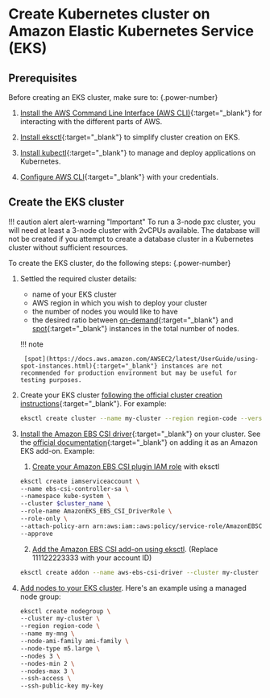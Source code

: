 # Create Kubernetes cluster on Amazon Elastic Kubernetes Service (EKS)

## Prerequisites

Before creating an EKS cluster, make sure to:
{.power-number}

1. [Install the AWS Command Line Interface (AWS CLI)](https://docs.aws.amazon.com/cli/latest/userguide/cli-chap-install.html){:target="_blank"} for interacting with the different parts of AWS.

2. [Install eksctl](https://github.com/weaveworks/eksctl#installation){:target="_blank"} to simplify cluster creation on EKS.

3. [Install kubectl](https://kubernetes.io/docs/tasks/tools/){:target="_blank"} to manage and deploy applications on Kubernetes.

4. [Configure AWS CLI](https://docs.aws.amazon.com/cli/latest/userguide/cli-chap-configure.html){:target="_blank"} with your credentials.

## Create the EKS cluster

!!! caution alert alert-warning "Important"
    To run a 3-node pxc cluster, you will need at least a 3-node cluster with 2vCPUs available. The database will not be created if you attempt to create a database cluster in a Kubernetes cluster without sufficient resources.


To create the EKS cluster, do the following steps:
{.power-number}

1. Settled the required cluster details:

    * name of your EKS cluster
    * AWS region in which you wish to deploy your cluster
    * the number of nodes you would like to have
    * the desired ratio between [on-demand](https://docs.aws.amazon.com/AWSEC2/latest/UserGuide/ec2-on-demand-instances.html){:target="_blank"}
        and [spot](https://docs.aws.amazon.com/AWSEC2/latest/UserGuide/using-spot-instances.html){:target="_blank"} instances in the total number of nodes.

    !!! note

        [spot](https://docs.aws.amazon.com/AWSEC2/latest/UserGuide/using-spot-instances.html){:target="_blank"} instances are not recommended for production environment but may be useful for testing purposes.

2. Create your EKS cluster [following the official cluster creation instructions](https://docs.aws.amazon.com/eks/latest/userguide/create-cluster.html){:target="_blank"}. For example:
    ``` {.bash data-prompt="$" }
    eksctl create cluster --name my-cluster --region region-code --version 1.28 --vpc-private-subnets subnet-ExampleID1,subnet-ExampleID2 --without-nodegroup
    ```
3. [Install the Amazon EBS CSI driver](https://docs.aws.amazon.com/eks/latest/userguide/ebs-csi.html){:target="_blank"} on your cluster. See the [official documentation](https://docs.aws.amazon.com/eks/latest/userguide/managing-ebs-csi.html){:target="_blank"} on adding it as an Amazon EKS add-on. Example:
    1. [Create your Amazon EBS CSI plugin IAM role](https://docs.aws.amazon.com/eks/latest/userguide/csi-iam-role.html) with eksctl
    ``` {.bash data-prompt="$" }
    eksctl create iamserviceaccount \
    --name ebs-csi-controller-sa \
    --namespace kube-system \
    --cluster $cluster_name \
    --role-name AmazonEKS_EBS_CSI_DriverRole \
    --role-only \
    --attach-policy-arn arn:aws:iam::aws:policy/service-role/AmazonEBSCSIDriverPolicy \
    --approve
    ````
    2. [Add the Amazon EBS CSI add-on using eksctl](https://docs.aws.amazon.com/eks/latest/userguide/managing-ebs-csi.html). (Replace 111122223333 with your account ID)
    ``` {.bash data-prompt="$" }
    eksctl create addon --name aws-ebs-csi-driver --cluster my-cluster --service-account-role-arn arn:aws:iam::111122223333:role/AmazonEKS_EBS_CSI_DriverRole --force
    ```
4. [Add nodes to your EKS cluster](https://docs.aws.amazon.com/eks/latest/userguide/eks-compute.html). Here's an example using a managed node group:
    ``` {.bash data-prompt="$" }
    eksctl create nodegroup \
    --cluster my-cluster \
    --region region-code \
    --name my-mng \
    --node-ami-family ami-family \
    --node-type m5.large \
    --nodes 3 \
    --nodes-min 2 \
    --nodes-max 3 \
    --ssh-access \
    --ssh-public-key my-key
    ```
